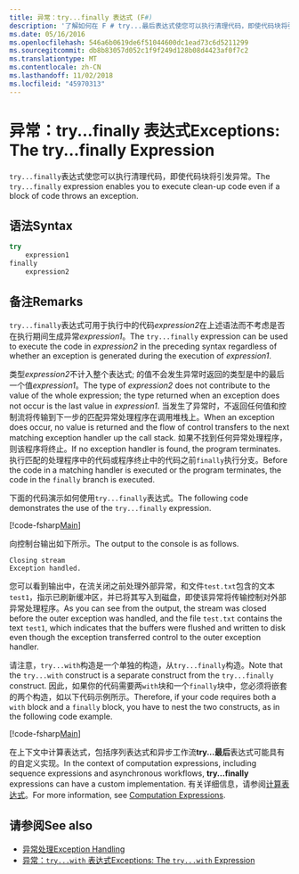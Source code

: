 ```yaml
---
title: 异常：try...finally 表达式 (F#)
description: '了解如何在 F # try...最后表达式使您可以执行清理代码，即使代码块将引发异常。'
ms.date: 05/16/2016
ms.openlocfilehash: 546a6b0619de6f51044600dc1ead73c6d5211299
ms.sourcegitcommit: db8b83057d052c1f9f249d128b08d4423af0f7c2
ms.translationtype: MT
ms.contentlocale: zh-CN
ms.lasthandoff: 11/02/2018
ms.locfileid: "45970313"
---
```

# <a name="exceptions-the-tryfinally-expression"></a><span data-ttu-id="4db53-103">异常：try...finally 表达式</span><span class="sxs-lookup"><span data-stu-id="4db53-103">Exceptions: The try...finally Expression</span></span>

<span data-ttu-id="4db53-104">`try...finally`表达式使您可以执行清理代码，即使代码块将引发异常。</span><span class="sxs-lookup"><span data-stu-id="4db53-104">The `try...finally` expression enables you to execute clean-up code even if a block of code throws an exception.</span></span>

## <a name="syntax"></a><span data-ttu-id="4db53-105">语法</span><span class="sxs-lookup"><span data-stu-id="4db53-105">Syntax</span></span>

```fsharp
try
    expression1
finally
    expression2
```

## <a name="remarks"></a><span data-ttu-id="4db53-106">备注</span><span class="sxs-lookup"><span data-stu-id="4db53-106">Remarks</span></span>

<span data-ttu-id="4db53-107">`try...finally`表达式可用于执行中的代码*expression2*在上述语法而不考虑是否在执行期间生成异常*expression1*。</span><span class="sxs-lookup"><span data-stu-id="4db53-107">The `try...finally` expression can be used to execute the code in *expression2* in the preceding syntax regardless of whether an exception is generated during the execution of *expression1*.</span></span>

<span data-ttu-id="4db53-108">类型*expression2*不计入整个表达式; 的值不会发生异常时返回的类型是中的最后一个值*expression1*。</span><span class="sxs-lookup"><span data-stu-id="4db53-108">The type of *expression2* does not contribute to the value of the whole expression; the type returned when an exception does not occur is the last value in *expression1*.</span></span> <span data-ttu-id="4db53-109">当发生了异常时，不返回任何值和控制流将传输到下一步的匹配异常处理程序在调用堆栈上。</span><span class="sxs-lookup"><span data-stu-id="4db53-109">When an exception does occur, no value is returned and the flow of control transfers to the next matching exception handler up the call stack.</span></span> <span data-ttu-id="4db53-110">如果不找到任何异常处理程序，则该程序将终止。</span><span class="sxs-lookup"><span data-stu-id="4db53-110">If no exception handler is found, the program terminates.</span></span> <span data-ttu-id="4db53-111">执行匹配的处理程序中的代码或程序终止中的代码之前`finally`执行分支。</span><span class="sxs-lookup"><span data-stu-id="4db53-111">Before the code in a matching handler is executed or the program terminates, the code in the `finally` branch is executed.</span></span>

<span data-ttu-id="4db53-112">下面的代码演示如何使用`try...finally`表达式。</span><span class="sxs-lookup"><span data-stu-id="4db53-112">The following code demonstrates the use of the `try...finally` expression.</span></span>

[!code-fsharp[Main](../../../../samples/snippets/fsharp/lang-ref-2/snippet5701.fs)]

<span data-ttu-id="4db53-113">向控制台输出如下所示。</span><span class="sxs-lookup"><span data-stu-id="4db53-113">The output to the console is as follows.</span></span>

```
Closing stream
Exception handled.
```

<span data-ttu-id="4db53-114">您可以看到输出中，在流关闭之前处理外部异常，和文件`test.txt`包含的文本`test1`，指示已刷新缓冲区，并已将其写入到磁盘，即使该异常将传输控制对外部异常处理程序。</span><span class="sxs-lookup"><span data-stu-id="4db53-114">As you can see from the output, the stream was closed before the outer exception was handled, and the file `test.txt` contains the text `test1`, which indicates that the buffers were flushed and written to disk even though the exception transferred control to the outer exception handler.</span></span>

<span data-ttu-id="4db53-115">请注意，`try...with`构造是一个单独的构造，从`try...finally`构造。</span><span class="sxs-lookup"><span data-stu-id="4db53-115">Note that the `try...with` construct is a separate construct from the `try...finally` construct.</span></span> <span data-ttu-id="4db53-116">因此，如果你的代码需要两`with`块和一个`finally`块中，您必须将嵌套的两个构造，如以下代码示例所示。</span><span class="sxs-lookup"><span data-stu-id="4db53-116">Therefore, if your code requires both a `with` block and a `finally` block, you have to nest the two constructs, as in the following code example.</span></span>

[!code-fsharp[Main](../../../../samples/snippets/fsharp/lang-ref-2/snippet5702.fs)]

<span data-ttu-id="4db53-117">在上下文中计算表达式，包括序列表达式和异步工作流**try...最后**表达式可能具有的自定义实现。</span><span class="sxs-lookup"><span data-stu-id="4db53-117">In the context of computation expressions, including sequence expressions and asynchronous workflows, **try...finally** expressions can have a custom implementation.</span></span> <span data-ttu-id="4db53-118">有关详细信息，请参阅[计算表达式](../computation-expressions.md)。</span><span class="sxs-lookup"><span data-stu-id="4db53-118">For more information, see [Computation Expressions](../computation-expressions.md).</span></span>

## <a name="see-also"></a><span data-ttu-id="4db53-119">请参阅</span><span class="sxs-lookup"><span data-stu-id="4db53-119">See also</span></span>

- [<span data-ttu-id="4db53-120">异常处理</span><span class="sxs-lookup"><span data-stu-id="4db53-120">Exception Handling</span></span>](index.md)
- [<span data-ttu-id="4db53-121">异常：`try...with` 表达式</span><span class="sxs-lookup"><span data-stu-id="4db53-121">Exceptions: The `try...with` Expression</span></span>](the-try-with-expression.md)

